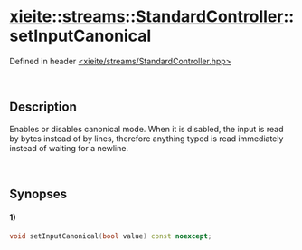 # [xieite](../../../xieite.md)\:\:[streams](../../../streams.md)\:\:[StandardController](../../StandardController.md)\:\:setInputCanonical
Defined in header [<xieite/streams/StandardController.hpp>](../../../../include/xieite/streams/StandardController.hpp)

&nbsp;

## Description
Enables or disables canonical mode. When it is disabled, the input is read by bytes instead of by lines, therefore anything typed is read immediately instead of waiting for a newline.

&nbsp;

## Synopses
#### 1)
```cpp
void setInputCanonical(bool value) const noexcept;
```
